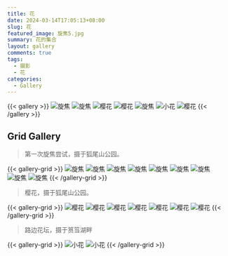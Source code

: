 ```yaml
---
title: 花
date: 2024-03-14T17:05:13+08:00
slug: 花
featured_image: 旋焦5.jpg
summary: 花的集合
layout: gallery
comments: true
tags:
  - 摄影
  - 花
categories:
  - Gallery
---
```


{{< gallery >}}
![旋焦](旋焦1.jpg)
![旋焦](旋焦2.jpg)
![樱花](樱花1.jpg)
![樱花](樱花2.jpg)
![旋焦](旋焦5.jpg)
![小花](小花1.jpg)
![樱花](樱花6.jpg)
{{< /gallery >}}

## Grid Gallery

> 第一次旋焦尝试，摄于狐尾山公园。

{{< gallery-grid >}}
![旋焦](旋焦1.jpg)
![旋焦](旋焦2.jpg)
![旋焦](旋焦3.jpg)
![旋焦](旋焦4.jpg)
![旋焦](旋焦5.jpg)
![旋焦](旋焦6.jpg)
![旋焦](旋焦7.jpg)
![旋焦](旋焦8.jpg)
![旋焦](旋焦9.jpg)
{{< /gallery-grid >}}

> 樱花，摄于狐尾山公园。

{{< gallery-grid >}}
![樱花](樱花1.jpg)
![樱花](樱花2.jpg)
![樱花](樱花3.jpg)
![樱花](樱花4.jpg)
![樱花](樱花5.jpg)
![樱花](樱花6.jpg)
![樱花](樱花7.jpg)
{{< /gallery-grid >}}

> 路边花坛，摄于筼筜湖畔

{{< gallery-grid >}}
![小花](小花1.jpg)
![小花](小花2.jpg)
{{< /gallery-grid >}}
